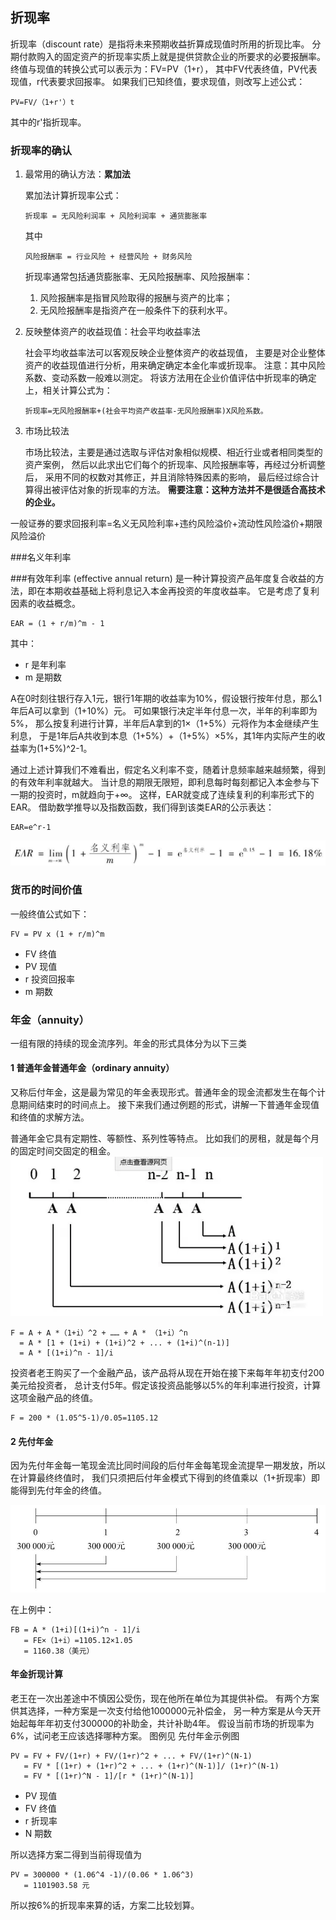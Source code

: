 ## 折现率
折现率（discount rate）是指将未来预期收益折算成现值时所用的折现比率。
分期付款购入的固定资产的折现率实质上就是提供贷款企业的所要求的必要报酬率。
终值与现值的转换公式可以表示为：FV=PV（1+r），
其中FV代表终值，PV代表现值，r代表要求回报率。
如果我们已知终值，要求现值，则改写上述公式：
```text
PV=FV/（1+r'）t
```
其中的r'指折现率。


### 折现率的确认
1. 最常用的确认方法：**累加法**

    累加法计算折现率公式：
    ```text
    折现率 = 无风险利润率 + 风险利润率 + 通货膨胀率
    ```
    其中
    ```text
    风险报酬率 = 行业风险 + 经营风险 + 财务风险
    ```
    
    折现率通常包括通货膨胀率、无风险报酬率、风险报酬率：
    1. 风险报酬率是指冒风险取得的报酬与资产的比率；
    2.  无风险报酬率是指资产在一般条件下的获利水平。

2.  反映整体资产的收益现值：社会平均收益率法
    
    社会平均收益率法可以客观反映企业整体资产的收益现值，
    主要是对企业整体资产的收益现值进行分析，用来确定确定本金化率或折现率。
    注意：其中风险系数、变动系数一般难以测定。
    将该方法用在企业价值评估中折现率的确定上，相关计算公式为：
    ```text
    折现率=无风险报酬率+(社会平均资产收益率-无风险报酬率)X风险系数。
    ```

3. 市场比较法

   市场比较法，主要是通过选取与评估对象相似规模、相近行业或者相同类型的资产案例，
   然后以此求出它们每个的折现率、风险报酬率等，再经过分析调整后，
   采用不同的权数对其修正，并且消除特殊因素的影响，
   最后经过综合计算得出被评估对象的折现率的方法。
   **需要注意：这种方法并不是很适合高技术的企业。**

一般证券的要求回报利率=名义无风险利率+违约风险溢价+流动性风险溢价+期限风险溢价

###名义年利率

###有效年利率 (effective annual return)
是一种计算投资产品年度复合收益的方法，即在本期收益基础上将利息记入本金再投资的年度收益率。
它是考虑了复利因素的收益概念。

```text
EAR = (1 + r/m)^m - 1
```
其中：
- r 是年利率
- m 是期数

A在0时刻往银行存入1元，银行1年期的收益率为10%，假设银行按年付息，那么1年后A可以拿到（1+10%）元。
可如果银行决定半年付息一次，半年的利率即为5%，
那么按复利进行计算，半年后A拿到的1×（1+5%）元将作为本金继续产生利息，
于是1年后A共收到本息（1+5%）+（1+5%）×5%，其1年内实际产生的收益率为(1+5%)^2-1。

通过上述计算我们不难看出，假定名义利率不变，随着计息频率越来越频繁，得到的有效年利率就越大。
当计息的期限无限短，即利息每时每刻都记入本金参与下一期的投资时，m就趋向于+∞。
这样，EAR就变成了连续复利的利率形式下的EAR。
借助数学推导以及指数函数，我们得到该类EAR的公示表达：
```text
EAR=e^r-1
```
![](cfa_jpg/ear_max.jpg)

### 货币的时间价值
一般终值公式如下：
```text
FV = PV x (1 + r/m)^m
```
- FV 终值
- PV 现值
- r 投资回报率
- m 期数

### 年金（annuity）
一组有限的持续的现金流序列。年金的形式具体分为以下三类

#### 1 普通年金普通年金（ordinary annuity）
又称后付年金，这是最为常见的年金表现形式。普通年金的现金流都发生在每个计息期间结束时的时间点上。
接下来我们通过例题的形式，讲解一下普通年金现值和终值的求解方法。

普通年金它具有定期性、等额性、系列性等特点。
比如我们的房租，就是每个月的固定时间交固定的租金。
![](cfa_jpg/annuity_1.webp)

```text
F = A + A *（1+i）^2 + …… + A * （1+i）^n
  = A * [1 + (1+i) + (1+i)^2 + ... + (1+i)^(n-1)]
  = A * [(1+i)^n - 1]/i
```

投资者老王购买了一个金融产品，该产品将从现在开始在接下来每年年初支付200美元给投资者，
总计支付5年。假定该投资品能够以5%的年利率进行投资，计算这项金融产品的终值。
```text
F = 200 * (1.05^5-1)/0.05=1105.12
```



#### 2 先付年金
因为先付年金每一笔现金流比同时间段的后付年金每笔现金流提早一期发放，所以在计算最终终值时，
我们只须把后付年金模式下得到的终值乘以（1+折现率）即能得到先付年金的终值。

![先付年金示例图](cfa_jpg/annuity_after.jpg)

在上例中：
```text
FB = A * (1+i)[(1+i)^n - 1]/i 
   = FE×（1+i）=1105.12×1.05
   = 1160.38（美元）
```

#### 年金折现计算
老王在一次出差途中不慎因公受伤，现在他所在单位为其提供补偿。
有两个方案供其选择，一种方案是一次支付给他1000000元补偿金，
另一种方案是从今天开始起每年年初支付300000的补助金，共计补助4年。
假设当前市场的折现率为6%，试问老王应该选择哪种方案。
图例见 先付年金示例图
```text
PV = FV + FV/(1+r) + FV/(1+r)^2 + ... + FV/(1+r)^(N-1)
   = FV * [(1+r) + (1+r)^2 + ... + (1+r)^(N-1)]/ (1+r)^(N-1)
   = FV * [(1+r)^N - 1]/[r * (1+r)^(N-1)]
```
- PV 现值
- FV 终值
- r 折现率
- N 期数

所以选择方案二得到当前得现值为
```text
PV = 300000 * (1.06^4 -1)/(0.06 * 1.06^3) 
   = 1101903.58 元
```
所以按6%的折现率来算的话，方案二比较划算。